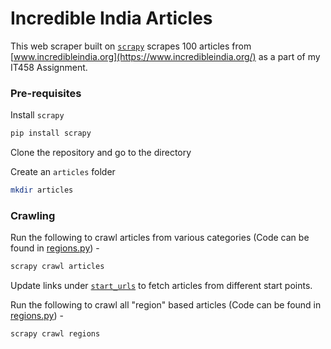 # Incredible India Articles

This web scraper built on [`scrapy`](https://scrapy.org/) scrapes 100 articles from [www.incredibleindia.org](https://www.incredibleindia.org/) as a part of my IT458 Assignment.

### Pre-requisites

Install `scrapy`

```bash
pip install scrapy
```

Clone the repository and go to the directory

Create an `articles` folder

```bash
mkdir articles
```

### Crawling

Run the following to crawl articles from various categories (Code can be found in [regions.py](./incredible_india_articles/spiders/articles.py)) -

```bash
scrapy crawl articles
```

Update links under [`start_urls`](./incredible_india_articles/spiders/articles.py#L17) to fetch articles from different start points.

Run the following to crawl all "region" based articles (Code can be found in [regions.py](./incredible_india_articles/spiders/regions.py)) -

```bash
scrapy crawl regions
```
